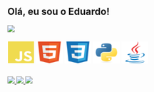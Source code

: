 ## Olá, eu sou o Eduardo!
<div>
  <a href="https://github.com/duh188">
  <img height="180em" src="https://github-readme-stats.vercel.app/api?username=duh188&show_icons=true&theme=dracula&include_all_commits=true&count_private=true"/>
</div>
<div style="display: inline-block"><br>
<img align="center" alt="js" height="50" width="60" src="https://raw.githubusercontent.com/devicons/devicon/master/icons/javascript/javascript-plain.svg">
<img align="center" alt="HTML" height="50" width="60" src="https://raw.githubusercontent.com/devicons/devicon/master/icons/html5/html5-original.svg">
<img align="center" alt="CSS" height="50" width="60" src="https://raw.githubusercontent.com/devicons/devicon/master/icons/css3/css3-original.svg"> 
<img align="center" alt="Python" height="50" width="60" src="https://raw.githubusercontent.com/devicons/devicon/master/icons/python/python-original.svg">
<img align="center" alt="java" height="50" width="60" src="https://raw.githubusercontent.com/devicons/devicon/master/icons/java/java-original.svg"> 
</div>

##

<div>
  <img src="https://img.shields.io/badge/Reddit-FF4500?style=for-the-badge&logo=reddit&logoColor=white">
  <img src="https://img.shields.io/badge/LinkedIn-0077B5?style=for-the-badge&logo=linkedin&logoColor=white">
  <img src="https://img.shields.io/badge/Gmail-D14836?style=for-the-badge&logo=gmail&logoColor=white">
</div>

